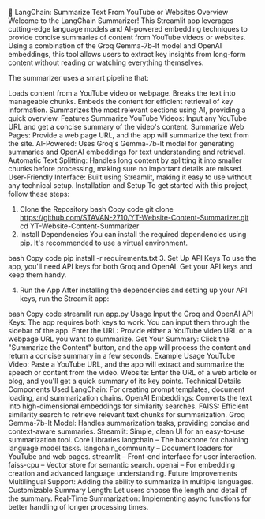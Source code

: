 🦜 LangChain: Summarize Text From YouTube or Websites
Overview
Welcome to the LangChain Summarizer! This Streamlit app leverages cutting-edge language models and AI-powered embedding techniques to provide concise summaries of content from YouTube videos or websites. Using a combination of the Groq Gemma-7b-It model and OpenAI embeddings, this tool allows users to extract key insights from long-form content without reading or watching everything themselves.

The summarizer uses a smart pipeline that:

Loads content from a YouTube video or webpage.
Breaks the text into manageable chunks.
Embeds the content for efficient retrieval of key information.
Summarizes the most relevant sections using AI, providing a quick overview.
Features
Summarize YouTube Videos: Input any YouTube URL and get a concise summary of the video's content.
Summarize Web Pages: Provide a web page URL, and the app will summarize the text from the site.
AI-Powered: Uses Groq's Gemma-7b-It model for generating summaries and OpenAI embeddings for text understanding and retrieval.
Automatic Text Splitting: Handles long content by splitting it into smaller chunks before processing, making sure no important details are missed.
User-Friendly Interface: Built using Streamlit, making it easy to use without any technical setup.
Installation and Setup
To get started with this project, follow these steps:

1. Clone the Repository
bash
Copy code
git clone https://github.com/STAVAN-2710/YT-Website-Content-Summarizer.git
cd YT-Website-Content-Summarizer
2. Install Dependencies
You can install the required dependencies using pip. It's recommended to use a virtual environment.

bash
Copy code
pip install -r requirements.txt
3. Set Up API Keys
To use the app, you'll need API keys for both Groq and OpenAI. Get your API keys and keep them handy.

4. Run the App
After installing the dependencies and setting up your API keys, run the Streamlit app:

bash
Copy code
streamlit run app.py
Usage
Input the Groq and OpenAI API Keys: The app requires both keys to work. You can input them through the sidebar of the app.
Enter the URL: Provide either a YouTube video URL or a webpage URL you want to summarize.
Get Your Summary: Click the "Summarize the Content" button, and the app will process the content and return a concise summary in a few seconds.
Example Usage
YouTube Video: Paste a YouTube URL, and the app will extract and summarize the speech or content from the video.
Website: Enter the URL of a web article or blog, and you'll get a quick summary of its key points.
Technical Details
Components Used
LangChain: For creating prompt templates, document loading, and summarization chains.
OpenAI Embeddings: Converts the text into high-dimensional embeddings for similarity searches.
FAISS: Efficient similarity search to retrieve relevant text chunks for summarization.
Groq Gemma-7b-It Model: Handles summarization tasks, providing concise and context-aware summaries.
Streamlit: Simple, clean UI for an easy-to-use summarization tool.
Core Libraries
langchain – The backbone for chaining language model tasks.
langchain_community – Document loaders for YouTube and web pages.
streamlit – Front-end interface for user interaction.
faiss-cpu – Vector store for semantic search.
openai – For embedding creation and advanced language understanding.
Future Improvements
Multilingual Support: Adding the ability to summarize in multiple languages.
Customizable Summary Length: Let users choose the length and detail of the summary.
Real-Time Summarization: Implementing async functions for better handling of longer processing times.
